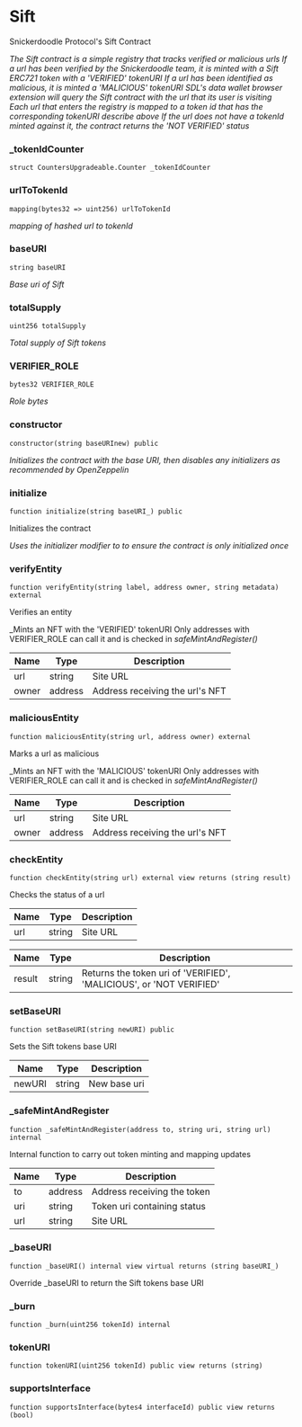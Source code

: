 # Sift

Snickerdoodle Protocol's Sift Contract

_The Sift contract is a simple registry that tracks verified or malicious urls
If a url has been verified by the Snickerdoodle team, it is minted with a Sift ERC721 token with a 'VERIFIED' tokenURI
If a url has been identified as malicious, it is minted a 'MALICIOUS' tokenURI
SDL's data wallet browser extension will query the Sift contract with the url that its user is visiting
Each url that enters the registry is mapped to a token id that has the corresponding tokenURI describe above
If the url does not have a tokenId minted against it, the contract returns the 'NOT VERIFIED' status_

### _tokenIdCounter

```solidity
struct CountersUpgradeable.Counter _tokenIdCounter
```

### urlToTokenId

```solidity
mapping(bytes32 => uint256) urlToTokenId
```

_mapping of hashed url to tokenId_

### baseURI

```solidity
string baseURI
```

_Base uri of Sift_

### totalSupply

```solidity
uint256 totalSupply
```

_Total supply of Sift tokens_

### VERIFIER_ROLE

```solidity
bytes32 VERIFIER_ROLE
```

_Role bytes_

### constructor

```solidity
constructor(string baseURInew) public
```

_Initializes the contract with the base URI, then disables any initializers as recommended by OpenZeppelin_

### initialize

```solidity
function initialize(string baseURI_) public
```

Initializes the contract

_Uses the initializer modifier to to ensure the contract is only initialized once_

### verifyEntity

```solidity
function verifyEntity(string label, address owner, string metadata) external
```

Verifies an entity

_Mints an NFT with the 'VERIFIED' tokenURI
Only addresses with VERIFIER_ROLE can call it and is checked in _safeMintAndRegister()_

| Name | Type | Description |
| ---- | ---- | ----------- |
| url | string | Site URL |
| owner | address | Address receiving the url's NFT |

### maliciousEntity

```solidity
function maliciousEntity(string url, address owner) external
```

Marks a url as malicious

_Mints an NFT with the 'MALICIOUS' tokenURI
Only addresses with VERIFIER_ROLE can call it and is checked in _safeMintAndRegister()_

| Name | Type | Description |
| ---- | ---- | ----------- |
| url | string | Site URL |
| owner | address | Address receiving the url's NFT |

### checkEntity

```solidity
function checkEntity(string url) external view returns (string result)
```

Checks the status of a url

| Name | Type | Description |
| ---- | ---- | ----------- |
| url | string | Site URL |

| Name | Type | Description |
| ---- | ---- | ----------- |
| result | string | Returns the token uri of 'VERIFIED', 'MALICIOUS', or 'NOT VERIFIED' |

### setBaseURI

```solidity
function setBaseURI(string newURI) public
```

Sets the Sift tokens base URI

| Name | Type | Description |
| ---- | ---- | ----------- |
| newURI | string | New base uri |

### _safeMintAndRegister

```solidity
function _safeMintAndRegister(address to, string uri, string url) internal
```

Internal function to carry out token minting and mapping updates

| Name | Type | Description |
| ---- | ---- | ----------- |
| to | address | Address receiving the token |
| uri | string | Token uri containing status |
| url | string | Site URL |

### _baseURI

```solidity
function _baseURI() internal view virtual returns (string baseURI_)
```

Override _baseURI to return the Sift tokens base URI

### _burn

```solidity
function _burn(uint256 tokenId) internal
```

### tokenURI

```solidity
function tokenURI(uint256 tokenId) public view returns (string)
```

### supportsInterface

```solidity
function supportsInterface(bytes4 interfaceId) public view returns (bool)
```

